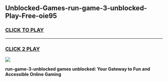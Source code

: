 
## Unblocked-Games-run-game-3-unblocked-Play-Free-oie95
<h3>
<a href="https://premium76.site?title=run-game-3-unblocked&ref=15A">CLICK TO PLAY</a></h3>
<hr>

<h3>
<a href="https://premium76.site?title=run-game-3-unblocked&ref=15A">CLICK 2 PLAY</a>
  
</h3>

<a href="https://premium76.site?title=run-game-3-unblocked&ref=15A"><img src="https://clearcache.store/games.png"></a>


**run-game-3-unblocked games unblocked: Your Gateway to Fun and Accessible Online Gaming**
